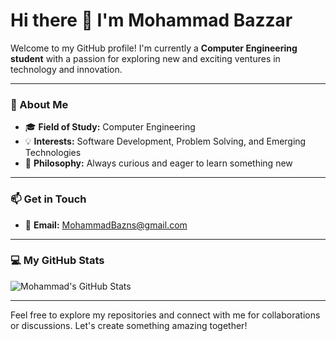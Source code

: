 # Hi there 👋 I'm Mohammad Bazzar

Welcome to my GitHub profile! I'm currently a **Computer Engineering student** with a passion for exploring new and exciting ventures in technology and innovation.

---

### 🚀 About Me
- 🎓 **Field of Study:** Computer Engineering  
- 💡 **Interests:** Software Development, Problem Solving, and Emerging Technologies  
- 🌟 **Philosophy:** Always curious and eager to learn something new  

---

### 📫 Get in Touch
- 📧 **Email:** [MohammadBazns@gmail.com](mailto:MohammadBazns@gmail.com)

---

### 💻 My GitHub Stats
  ![Mohammad's GitHub Stats](https://github-readme-stats.vercel.app/api?username=MohammadBazzar&show_icons=true&theme=radical)

---

Feel free to explore my repositories and connect with me for collaborations or discussions. Let's create something amazing together!

